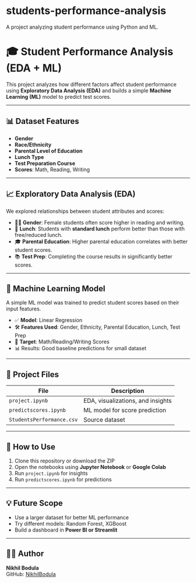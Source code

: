 # students-performance-analysis
A project analyzing student performance using Python and ML.
# 🎓 Student Performance Analysis (EDA + ML)

This project analyzes how different factors affect student performance using **Exploratory Data Analysis (EDA)** and builds a simple **Machine Learning (ML)** model to predict test scores.

---

## 📊 Dataset Features

- **Gender**
- **Race/Ethnicity**
- **Parental Level of Education**
- **Lunch Type**
- **Test Preparation Course**
- **Scores**: Math, Reading, Writing

---

## 📈 Exploratory Data Analysis (EDA)

We explored relationships between student attributes and scores:

- 🧑‍🎓 **Gender**: Female students often score higher in reading and writing.
- 🍱 **Lunch**: Students with **standard lunch** perform better than those with free/reduced lunch.
- 🎓 **Parental Education**: Higher parental education correlates with better student scores.
- 📚 **Test Prep**: Completing the course results in significantly better scores.

---

## 🤖 Machine Learning Model

A simple ML model was trained to predict student scores based on their input features.

- ✅ **Model**: Linear Regression
- 🛠 **Features Used**: Gender, Ethnicity, Parental Education, Lunch, Test Prep
- 🔮 **Target**: Math/Reading/Writing Scores
- 📊 Results: Good baseline predictions for small dataset

---

## 📁 Project Files

| File | Description |
|------|-------------|
| `project.ipynb` | EDA, visualizations, and insights |
| `predictscores.ipynb` | ML model for score prediction |
| `StudentsPerformance.csv` | Source dataset |

---

## 📌 How to Use

1. Clone this repository or download the ZIP
2. Open the notebooks using **Jupyter Notebook** or **Google Colab**
3. Run `project.ipynb` for insights  
4. Run `predictscores.ipynb` for predictions

---

## 💡 Future Scope

- Use a larger dataset for better ML performance
- Try different models: Random Forest, XGBoost
- Build a dashboard in **Power BI or Streamlit**

---

## 🙋‍♂️ Author

**Nikhil Bodula**  
GitHub: [NikhilBodula](https://github.com/NikhilBodula)
